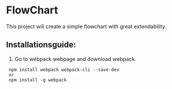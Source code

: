 # FlowChart
This project will create a simple flowchart with great extendability.


## Installationsguide:
1. Go to webpack webpage and download webpack.
```
 npm install webpack webpack-cli --save-dev 
 or
 npm install -g webpack
```
